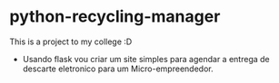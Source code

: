 # python-recycling-manager

This is a project to my college :D

- Usando flask vou criar um site simples para agendar a entrega de descarte eletronico para um Micro-empreendedor.
